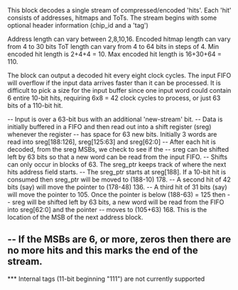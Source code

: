 
This block decodes a single stream of compressed/encoded 'hits'. 
Each 'hit' consists of addresses, hitmaps and ToTs.
The stream begins with some optional header information (chip_id and a 'tag')


Address length can vary between 2,8,10,16.
Encoded hitmap length can vary from 4 to 30 bits
ToT length can vary from 4 to 64 bits in steps of 4.
Min encoded hit length is 2+4+4 = 10.
Max encoded hit length is 16+30+64 = 110.

The block can output a decoded hit every eight clock cycles.
The input FIFO will overflow if the input data arrives faster than it can be processed.
It is difficult to pick a size for the input buffer since one input word could contain 6 
entire 10-bit hits, requiring 6x8 = 42 clock cycles to process, or just 63 bits of a 110-bit hit.

-- Input is over a 63-bit bus with an additional 'new-stream' bit. 
-- Data is initially buffered in a FIFO and then read out into a shift register (sreg) whenever the register
-- has space for 63 new bits. Initially 3 words are read into sreg[188:126], sreg[125:63] and sreg[62:0]
-- After each hit is decoded, from the sreg MSBs, we check to see if the 
-- sreg can be shifted left by 63 bits so that a new word can be read from the input FIFO.
-- Shifts can only occur in blocks of 63. The sreg_ptr keeps track of where the next hits address field starts.
-- The sreg_ptr starts at sreg[188]. If a 10-bit hit is consumed then sreg_ptr will be moved to (188-10) 178.
-- A second hit of 42 bits (say) will move the pointer to (178-48) 136.
-- A third hit of 31 bits (say) will move the pointer to 105. Once the pointer is below (188-63) = 125 then
-- sreg will be shifted left by 63 bits, a new word will be read from the FIFO into sreg[62:0] and the pointer
-- moves to (105+63) 168.  This is the location of the MSB of the next address block. 

-- If the MSBs are 6, or more, zeros then there are no more hits and this marks the end of the stream.
-- 

*** Internal tags (11-bit beginning "111") are not currently supported
